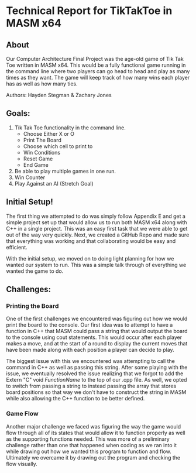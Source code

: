 # Technical Report for TikTakToe in MASM x64
## About
Our Computer Architecture Final Project was the age-old game of Tik Tak Toe written in MASM x64. 
This would be a fully functional game running in the command line where two players can go head to head and play as many times as they want. 
The game will keep track of how many wins each player has as well as how many ties.

Authors: Hayden Stegman & Zachary Jones

## Goals:
1. Tik Tak Toe functionality in the command line.
    - Choose Either X or O
    - Print The Board
    - Choose which cell to print to
    - Win Conditions
    - Reset Game
    - End Game
3. Be able to play multiple games in one run.
4. Win Counter
5. Play Against an AI (Stretch Goal)

## Initial Setup!
The first thing we attempted to do was simply follow Appendix E and get a simple project set up that would allow us to run both MASM x64 along with C++ in a single project.
This was an easy first task that we were able to get out of the way very quickly.
Next, we created a GitHub Repo and made sure that everything was working and that collaborating would be easy and efficient.

With the initial setup, we moved on to doing light planning for how we wanted our system to run. This was a simple talk through of everything we wanted the game to do.

## Challenges:
### Printing the Board
One of the first challenges we encountered was figuring out how we would print the board to the console.
Our first idea was to attempt to have a function in C++ that MASM could pass a string that would output the board to the console using cout statements.
This would occur after each player makes a move, and at the start of a round to display the current moves that have been made along with each position a player can
decide to play.

The biggest issue with this we encountered was attempting to call the command in C++ as well as passing this string.
After some playing with the issue, we eventually resolved the issue realizing that we forgot to add the Extern "C" void *FunctionName* to the top of our .cpp file.
As well, we opted to switch from passing a string to instead passing the array that stores board positions so that way we don't have to construct the string in MASM
while also allowing the C++ function to be better defined.

### Game Flow
Another major challenge we faced was figuring the way the game would flow through all of its states that would allow it to function properly as well as the supporting functions needed. This was more of a preliminary challenge rather than one that happened when coding as we ran into it while drawing out how we wanted this program to function and flow. Ultimately we overcame it by drawing out the program and checking the flow visually. 

